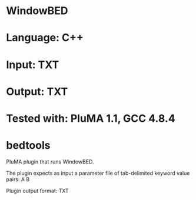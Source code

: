 # WindowBED
# Language: C++
# Input: TXT
# Output: TXT
# Tested with: PluMA 1.1, GCC 4.8.4
# bedtools

PluMA plugin that runs WindowBED.

The plugin expects as input a parameter file of tab-delimited keyword value pairs: 
A
B

Plugin output format: TXT
